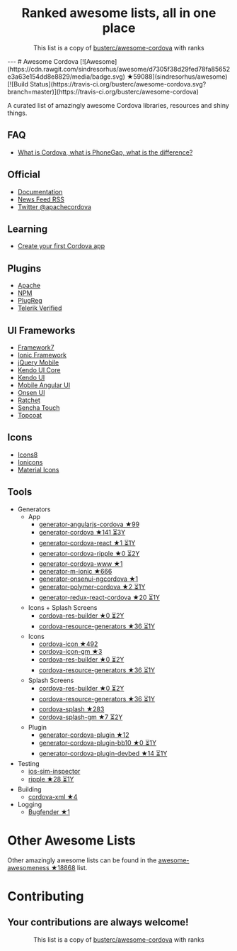 <h1 align="center">
Ranked awesome lists, all in one place
</h1>
<p align="center">
	This list is a copy of <a href="busterc/awesome-cordova">busterc/awesome-cordova</a> with ranks
</p>
---
# Awesome Cordova [![Awesome](https://cdn.rawgit.com/sindresorhus/awesome/d7305f38d29fed78fa85652e3a63e154dd8e8829/media/badge.svg) ★59088](sindresorhus/awesome) [![Build Status](https://travis-ci.org/busterc/awesome-cordova.svg?branch=master)](https://travis-ci.org/busterc/awesome-cordova)

A curated list of amazingly awesome Cordova libraries, resources and shiny things.

## FAQ
- [What is Cordova, what is PhoneGap, what is the difference?](http://blog.ionic.io/what-is-cordova-phonegap/)

## Official
- [Documentation](https://cordova.apache.org/docs/en/latest/)
- [News Feed RSS](https://cordova.apache.org/feed.xml)
- [Twitter @apachecordova](https://twitter.com/apachecordova)

## Learning
- [Create your first Cordova app](https://cordova.apache.org/docs/en/latest/guide/cli/index.html)

## Plugins
- [Apache](http://cordova.apache.org/plugins/)
- [NPM](https://www.npmjs.com/search?q=cordova-plugin)
- [PlugReg](http://www.plugreg.com/)
- [Telerik Verified](http://plugins.telerik.com/cordova)

## UI Frameworks
- [Framework7](http://framework7.io)
- [Ionic Framework](http://ionicframework.com/)
- [jQuery Mobile](http://jquerymobile.com/)
- [Kendo UI Core](http://www.telerik.com/kendo-ui/open-source-core)
- [Kendo UI](http://www.telerik.com/kendo-ui)
- [Mobile Angular UI](http://mobileangularui.com/)
- [Onsen UI](https://onsen.io/)
- [Ratchet](http://goratchet.com/)
- [Sencha Touch](https://www.sencha.com/products/touch/)
- [Topcoat](http://topcoat.io/)

## Icons
- [Icons8](https://icons8.com/)
- [Ionicons](http://ionicons.com/)
- [Material Icons](https://material.io/icons/)

## Tools
  - Generators
    - App
      - [generator-angularjs-cordova ★99](keshavos/generator-angularjs-cordova)
      - [generator-cordova ★141 ⏳3Y](dangeross/generator-cordova)
      - [generator-cordova-react ★1 ⏳1Y](jackong/generator-cordova-react)
      - [generator-cordova-ripple ★0 ⏳2Y](keunlee/generator-cordova-ripple)
      - [generator-cordova-www ★1](busterc/generator-cordova-www)
      - [generator-m-ionic ★666](mwaylabs/generator-m-ionic)
      - [generator-onsenui-ngcordova ★1](healthonnet/generator-onsenui-ngcordova)
      - [generator-polymer-cordova ★2 ⏳1Y](emoriarty/generator-polymer-cordova)
      - [generator-redux-react-cordova ★20 ⏳1Y](zmeecer/generator-redux-react-cordova)
    - Icons + Splash Screens
      - [cordova-res-builder ★0 ⏳2Y](mettbox/cordova-res-builder)
      - [cordova-resource-generators ★36 ⏳1Y](busterc/cordova-resource-generators)
    - Icons
      - [cordova-icon ★492](AlexDisler/cordova-icon)
      - [cordova-icon-gm ★3](disusered/cordova-icon-gm)
      - [cordova-res-builder ★0 ⏳2Y](mettbox/cordova-res-builder)
      - [cordova-resource-generators ★36 ⏳1Y](busterc/cordova-resource-generators)
    - Splash Screens
      - [cordova-res-builder ★0 ⏳2Y](mettbox/cordova-res-builder)
      - [cordova-resource-generators ★36 ⏳1Y](busterc/cordova-resource-generators)
      - [cordova-splash ★283](AlexDisler/cordova-splash)
      - [cordova-splash-gm ★7 ⏳2Y](disusered/cordova-splash-gm)
    - Plugin
      - [generator-cordova-plugin ★12](lholmquist/generator-cordova-plugin)
      - [generator-cordova-plugin-bb10 ★0 ⏳1Y](blackberry/generator-cordova-plugin-bb10)
      - [generator-cordova-plugin-devbed ★14 ⏳1Y](sony/generator-cordova-plugin-devbed)
  - Testing
    - [ios-sim-inspector](https://github.com/busterc/profiles/blob/master/osx/sources/ios-sim-inspector)
    - [ripple ★28 ⏳1Y](ripple-emulator/ripple)
  - Building
    - [cordova-xml ★4](mifi/cordova-xml)
  - Logging
    - [Bugfender ★1](bugfender/cordova-plugin-bugfender)

# Other Awesome Lists
Other amazingly awesome lists can be found in the [awesome-awesomeness ★18868](bayandin/awesome-awesomeness) list.

# Contributing
Your contributions are always welcome!
---
<p align="center">
	This list is a copy of <a href="busterc/awesome-cordova">busterc/awesome-cordova</a> with ranks
</p>
<script>
  (function(i,s,o,g,r,a,m){i['GoogleAnalyticsObject']=r;i[r]=i[r]||function(){
  (i[r].q=i[r].q||[]).push(arguments)},i[r].l=1*new Date();a=s.createElement(o),
  m=s.getElementsByTagName(o)[0];a.async=1;a.src=g;m.parentNode.insertBefore(a,m)
  })(window,document,'script','https://www.google-analytics.com/analytics.js','ga');

  ga('create', 'UA-100705027-1', 'auto');
  ga('send', 'pageview');

</script>
